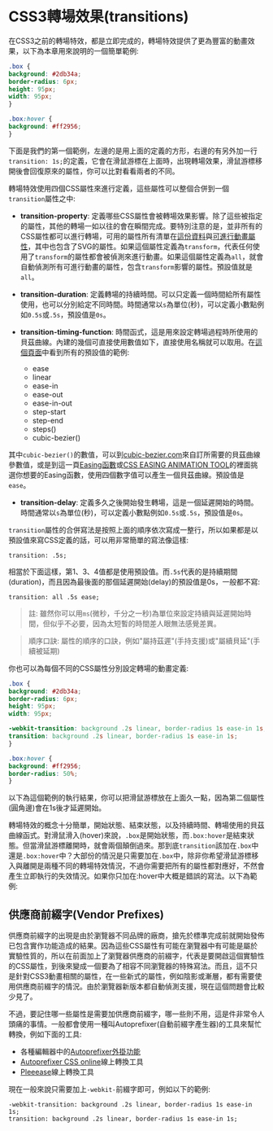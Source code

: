 # CSS3轉場效果(transitions)

在CSS3之前的轉場特效，都是立即完成的，轉場特效提供了更為豐富的動畫效果，以下為本章用來說明的一個簡單範例:

```css
.box {
background: #2db34a;
border-radius: 6px;
height: 95px;
width: 95px;
}

.box:hover {
background: #ff2956;
}
```

下面是我們的第一個範例，左邊的是用上面的定義的方形，右邊的有另外加一行`transition: 1s;`的定義，它會在滑鼠游標在上面時，出現轉場效果，滑鼠游標移開後會回復原來的屬性，你可以比對看看兩者的不同。

[](codepen://eyesofkids/vXBOAA/)

轉場特效使用四個CSS屬性來進行定義，這些屬性可以整個合併到一個`transition`屬性之中:

- **transition-property**: 定義哪些CSS屬性會被轉場效果影響。除了這些被指定的屬性，其他的轉場一如以往的會在瞬間完成。要特別注意的是，並非所有的CSS屬性都可以進行轉場，可用的屬性所有清單在[這份資料](http://oli.jp/2010/css-animatable-properties/)與[可進行動畫屬性](https://www.w3.org/TR/2009/WD-css3-transitions-20091201/#animatable-properties-)，其中也包含了SVG的屬性。如果這個屬性定義為`transform`，代表任何使用了`transform`的屬性都會被偵測來進行動畫。如果這個屬性定義為`all`，就會自動偵測所有可進行動畫的屬性，包含`transform`影響的屬性。預設值就是`all`。

- **transition-duration**: 定義轉場的持續時間。可以只定義一個時間給所有屬性使用，也可以分別給定不同時間。時間通常以`s`為單位(秒)，可以定義小數點例如`0.5s`或`.5s`，預設值是`0s`。

- **transition-timing-function**: 時間函式，這是用來設定轉場過程時所使用的貝茲曲線。內建的幾個可直接使用數值如下，直接使用名稱就可以取用。在[這個頁面](https://developer.mozilla.org/en-US/docs/Web/CSS/transition-timing-function)中看到所有的預設值的範例:

  - ease
  - linear
  - ease-in
  - ease-out
  - ease-in-out
  - step-start
  - step-end
  - steps()
  - cubic-bezier()

其中`cubic-bezier()`的數值，可以到[cubic-bezier.com](http://cubic-bezier.com/)來自訂所需要的貝茲曲線參數值，或是到這一頁[Easing函數](http://easings.net/zh-tw)或[CSS EASING ANIMATION TOOL](https://matthewlein.com/ceaser/)的裡面挑選你想要的Easing函數，使用四個數字值可以產生一個貝茲曲線。預設值是`ease`。

- **transition-delay**: 定義多久之後開始發生轉場，這是一個延遲開始的時間。時間通常以`s`為單位(秒)，可以定義小數點例如`0.5s`或`.5s`，預設值是`0s`。

`transition`屬性的合併寫法是按照上面的順序依次寫成一整行，所以如果都是以預設值來寫CSS定義的話，可以用非常簡單的寫法像這樣:

```
transition: .5s;
```

相當於下面這樣，第1、3、4值都是使用預設值。而`.5s`代表的是持續期間(duration)，而且因為最後面的那個延遲開始(delay)的預設值是0s，一般都不寫:

```
transition: all .5s ease;
```

> 註: 雖然你可以用`ms`(微秒，千分之一秒)為單位來設定持續與延遲開始時間，但似乎不必要，因為太短暫的時間差人眼無法感覺差異。

> 順序口訣: 屬性的順序的口訣，例如"屬持茲遲"(手持支援)或"屬續貝延"(手續被延期)

你也可以為每個不同的CSS屬性分別設定轉場的動畫定義:

```css
.box {
background: #2db34a;
border-radius: 6px;
height: 95px;
width: 95px;

-webkit-transition: background .2s linear, border-radius 1s ease-in 1s;
transition: background .2s linear, border-radius 1s ease-in 1s;
}

.box:hover {
background: #ff2956;
border-radius: 50%;
}
```

以下為這個範例的執行結果，你可以把滑鼠游標放在上面久一點，因為第二個屬性(圓角邊)會在1s後才延遲開始。

[](codepen://eyesofkids/JRPdXb/)

轉場特效的概念十分簡單，開始狀態、結束狀態，以及持續時間、轉場使用的貝茲曲線函式。對滑鼠滑入(hover)來說，`.box`是開始狀態，而`.box:hover`是結束狀態。但當滑鼠游標離開時，就會兩個顛倒過來。那到底`transition`該加在`.box`中還是`.box:hover`中？大部份的情況是只需要加在`.box`中，除非你希望滑鼠游標移入與離開是兩種不同的轉場特效情況，不過你需要把所有的屬性都對應好，不然會產生立即執行的失效情況。如果你只加在:hover中大概是錯誤的寫法。以下為範例:

[](codepen://eyesofkids/kkNWmL)

## 供應商前綴字(Vendor Prefixes)

供應商前綴字的出現是由於瀏覽器不同品牌的廠商，搶先於標準完成前就開始發佈已包含實作功能造成的結果。因為這些CSS屬性有可能在瀏覽器中有可能是屬於實驗性質的，所以在前面加上了瀏覽器供應商的前綴字，代表是要開啟這個實驗性的CSS屬性，到後來變成一個要為了相容不同瀏覽器的特殊寫法。而且，這不只是針對CSS3動畫相關的屬性，在一些新式的屬性，例如陰影或漸層，都有需要使用供應商前綴字的情況。由於瀏覽器新版本都自動偵測支援，現在這個問題會比較少見了。

不過，要記住哪一些屬性是需要加供應商前綴字，哪一些則不用，這是件非常令人頭痛的事情。一般都會使用一種叫Autoprefixer(自動前綴字產生器)的工具來幫忙轉換，例如下面的工具:

- 各種編輯器中的[Autoprefixer外掛功能](https://github.com/postcss/autoprefixer#text-editors-and-ide)
- [Autoprefixer CSS online](https://autoprefixer.github.io/)線上轉換工具
- [Pleeease](http://pleeease.io/play/)線上轉換工具

現在一般來說只需要加上`-webkit-`前綴字即可，例如以下的範例:

```
-webkit-transition: background .2s linear, border-radius 1s ease-in 1s;
transition: background .2s linear, border-radius 1s ease-in 1s;
```
